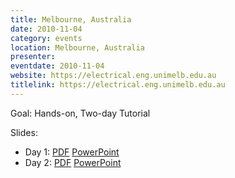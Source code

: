 ```yaml
---
title: Melbourne, Australia
date: 2010-11-04
category: events
location: Melbourne, Australia
presenter:
eventdate: 2010-11-04
website: https://electrical.eng.unimelb.edu.au
titlelink: https://electrical.eng.unimelb.edu.au
---
```


Goal: Hands-on, Two-day Tutorial

Slides:
- Day 1: [PDF](https://docs.google.com/open?id=0B4EuVzA5UdPRUDNRUTNyZnRtTzg) [PowerPoint](https://docs.google.com/open?id=0B4EuVzA5UdPRdlF2RXUtWkRSY1E)
- Day 2: [PDF](https://docs.google.com/open?id=0B4EuVzA5UdPRelZRVTNUeXZIRVU) [PowerPoint](https://docs.google.com/open?id=0B4EuVzA5UdPRNmVkLU1lRkJDWkU)
